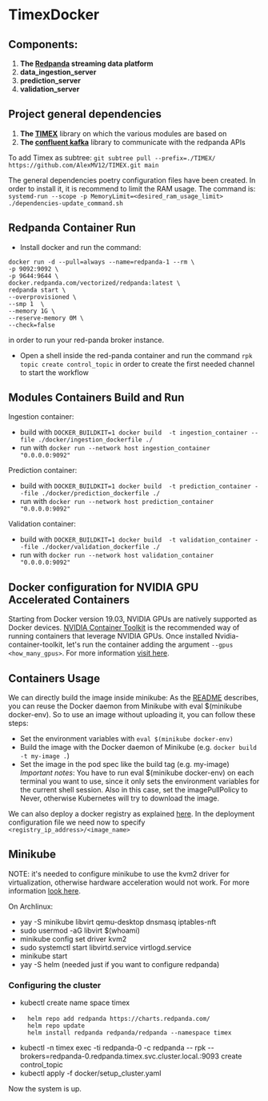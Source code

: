 # TimexDocker

## **Components**:

1. **The [Redpanda](https://redpanda.com/) streaming data platform**
2. **data_ingestion_server**
3. **prediction_server**
4. **validation_server**

## **Project general dependencies**

1. **The [TIMEX](https://github.com/AlexMV12/TIMEX)** library on which the various modules are based on
2. **The [confluent kafka](https://docs.confluent.io/platform/current/clients/confluent-kafka-python/html/index.html#)** library to communicate with the redpanda APIs

To add Timex as subtree: `git subtree pull --prefix=./TIMEX/ https://github.com/AlexMV12/TIMEX.git main`

The general dependencies poetry configuration files have been created. In order to install it, it is recommend to limit the RAM usage. The command is:
`systemd-run --scope -p MemoryLimit=<desired_ram_usage_limit> ./dependencies-update_command.sh`

## **Redpanda Container Run**

- Install docker and run the command:
```
docker run -d --pull=always --name=redpanda-1 --rm \
-p 9092:9092 \
-p 9644:9644 \
docker.redpanda.com/vectorized/redpanda:latest \
redpanda start \
--overprovisioned \
--smp 1  \
--memory 1G \
--reserve-memory 0M \
--check=false
```
  in order to run your red-panda broker instance.
- Open a shell inside the red-panda container and run the command `rpk topic create control_topic` in order to create the first needed channel to start the workflow

## Modules Containers Build and Run

Ingestion container:

* build with `DOCKER_BUILDKIT=1 docker build  -t ingestion_container --file ./docker/ingestion_dockerfile ./`
* run with `docker run --network host ingestion_container "0.0.0.0:9092"`


Prediction container:

* build with `DOCKER_BUILDKIT=1 docker build  -t prediction_container --file ./docker/prediction_dockerfile ./`
* run with `docker run --network host prediction_container "0.0.0.0:9092"`


Validation container:

* build with `DOCKER_BUILDKIT=1 docker build  -t validation_container --file ./docker/validation_dockerfile ./`
* run with `docker run --network host validation_container "0.0.0.0:9092"`


## **Docker configuration for NVIDIA GPU Accelerated Containers**

Starting from Docker version 19.03, NVIDIA GPUs are natively supported as Docker devices.
[NVIDIA Container Toolkit](https://docs.nvidia.com/datacenter/cloud-native/container-toolkit/install-guide.html) is the recommended way of running containers that leverage NVIDIA GPUs.
Once installed Nvidia-container-toolkit, let's run the container adding the argument `--gpus <how_many_gpus>`.
For more information [visit here](https://wiki.archlinux.org/titleDocker#Run_GPU_accelerated_Docker_containers_with_NVIDIA_GPUs).


## **Containers Usage**

We can directly build the image inside minikube:
As the [README](https://github.com/kubernetes/minikube/blob/0c616a6b42b28a1aab8397f5a9061f8ebbd9f3d9/README.md#reusing-the-docker-daemon) describes, you can reuse the Docker daemon from Minikube with eval $(minikube docker-env). So to use an image without uploading it, you can follow these steps:

- Set the environment variables with `eval $(minikube docker-env)`
- Build the image with the Docker daemon of Minikube (e.g. `docker build -t my-image .`)
- Set the image in the pod spec like the build tag (e.g. my-image)
  *Important notes*: You have to run eval $(minikube docker-env) on each terminal you want to use, since it only sets the environment variables for the current shell session. Also in this case, set the imagePullPolicy to Never, otherwise Kubernetes will try to download the image.

We can also deploy a docker registry as explained [here](https://docs.docker.com/registry/deploying/).
In the deployment configuration file we need now to specify `<registry_ip_address>/<image_name>`


## **Minikube**

NOTE: it's needed to configure minikube to use the kvm2 driver for virtualization, otherwise hardware acceleration would not work. For more information [look here](https://minikube.sigs.k8s.io/docs/drivers/kvm2/).

On Archlinux:
* yay -S minikube libvirt qemu-desktop dnsmasq iptables-nft
* sudo usermod -aG libvirt $(whoami)
* minikube config set driver kvm2
* sudo systemctl start libvirtd.service virtlogd.service
* minikube start
* yay -S helm (needed just if you want to configure redpanda)

### **Configuring the cluster**
* kubectl create name space timex
* ```
    helm repo add redpanda https://charts.redpanda.com/
    helm repo update
    helm install redpanda redpanda/redpanda --namespace timex
  ```
* kubectl -n timex exec -ti redpanda-0 -c redpanda -- rpk --brokers=redpanda-0.redpanda.timex.svc.cluster.local.:9093 create control_topic
* kubectl apply -f docker/setup_cluster.yaml

Now the system is up.

